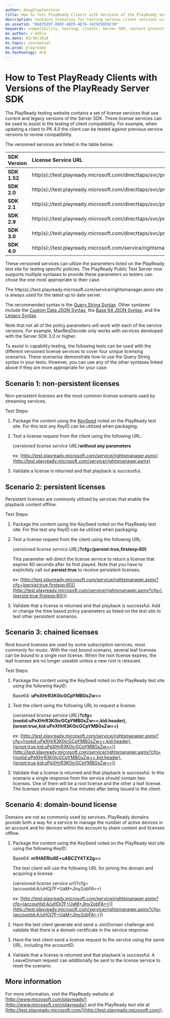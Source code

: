 ```yaml
---
author: dougklopfenstein
title: How to Test PlayReady Clients with Versions of the PlayReady Server SDK
description: Contains scenarios for testing various client versions with various server versions.
ms.assetid: "8607D297-DD0F-4EE5-AE74-342935DE9C39"
keywords: compatibility, testing, clients, Server SDK, content protection
ms.author: v-doklo
ms.date: 03/30/2018
ms.topic: conceptual
ms.prod: playready
ms.technology: drm
---
```

 

# How to Test PlayReady Clients with Versions of the PlayReady Server SDK 

The PlayReady testing website contains a set of license services that use current and legacy versions of the Server SDK. These license services can be used to assist in the testing of client compatibility. For example, when updating a client to PK 4.0 the client can be tested against previous service versions to review compatibility.  

The versioned services are listed in the table below.  

| **SDK Version**  | **License Service URL**  | 
|:--|:--|
| **SDK 1.52**  | http(s)://test.playready.microsoft.com/directtaps/svc/pr152/rightsmanager.asmx  | 
| **SDK 2.0**  | http(s)://test.playready.microsoft.com/directtaps/svc/pr20/rightsmanager.asmx  | 
| **SDK 2.1**  | http(s)://test.playready.microsoft.com/directtaps/svc/pr21/rightsmanager.asmx  | 
| **SDK 2.9**  | http(s)://test.playready.microsoft.com/directtaps/svc/pr29/rightsmanager.asmx  | 
| **SDK 3.0**  | http(s)://test.playready.microsoft.com/directtaps/svc/pr30/rightsmanager.asmx  | 
| **SDK 4.0**  | http(s)://test.playready.microsoft.com/service/rightsmanager.asmx  |
 

These versioned services can utilize the parameters listed on the PlayReady test site for testing specific policies. The PlayReady Public Test Server now supports multiple syntaxes to provide these parameters so testers can chose the one most appropriate to their case.

The http(s)://test.playready.microsoft.com/service/rightsmanager.asmx site is always used for the latest up to date server.

The recommended syntax is the [Query String Syntax](http://test.playready.microsoft.com/Server/ServiceQueryStringSyntax). Other syntaxes include the [Custom Data JSON Syntax](http://test.playready.microsoft.com/Server/ServiceCustomDataJSONSyntax), the [Base 64 JSON Syntax](http://test.playready.microsoft.com/Server/ServiceBase64JSONSyntax), and the [Legacy Syntax](http://test.playready.microsoft.com/Server/ServiceLegacySyntax).

Note that not all of the policy parameters will work with each of the service versions. For example, MaxResDecode only works with services developed with the Server SDK 3.0 or higher.  

To assist in capability testing, the following tests can be used with the different versioned license services to cover four unique licensing scenarios. These scenarios demonstrate how to use the Query String syntax in your tests. However, you can use any of the other syntaxes linked above if they are more appropriate for your case.  


## Scenario 1: non-persistent licenses 

Non-persistent licenses are the most common license scenario used by streaming services.  

Test Steps: 

1. Package the content using the [KeySeed](https://test.playready.microsoft.com/Server/Service) noted on the PlayReady test site. For this test any KeyID can be utilized when packaging.  

1. Test a license request from the client using the following URL: 

   {*versioned license service URL*}**without any parameters** 

    ex: [http://test.playready.microsoft.com/service/rightsmanager.asmx](http://test.playready.microsoft.com/service/rightsmanager.asmx) 

1. Validate a license is returned and that playback is successful. 


## Scenario 2: persistent licenses 

Persistent licenses are commonly utilized by services that enable the playback content offline.  

Test Steps: 

1. Package the content using the KeySeed noted on the PlayReady test site. For this test any KeyID can be utilized when packaging.  

1. Test a license request from the client using the following URL: 

   {*versioned license service URL*}**?cfg=(persist:true,firstexp:60)** 

   This parameter will direct the license service to return a license that expires 60 seconds after its first played. Note that you have to explicitely call out **persist:true** to receive persistent licenses.

   ex: [http://test.playready.microsoft.com/service/rightsmanager.asmx?cfg=(persist:true,firstexp:60)](http://test.playready.microsoft.com/service/rightsmanager.asmx?cfg=\(persist:true,firstexp:60\)) 

1. Validate that a license is returned and that playback is successful. Add or change the time based policy parameters as listed on the test site to test other persistent scenarios.  


## Scenario 3: chained licenses 

Root bound licenses are used by some subscription services, most commonly for music. With the root bound scenario, several leaf licenses can be bound to a single root license. When the root license expires, the leaf licenses are no longer useable unless a new root is reissued. 

Test Steps: 

1. Package the content using the KeySeed noted on the PlayReady test site using the following KeyID:  

   Base64: **uPeXHrR3K0icGCpYMBGsZw==**  

1. Test the client using the following URL to request a license: 

   {*versioned license service URL*}**?cfg=(rootid:uPeXHrR3K0icGCpYMBGsZw==,kid:header),(isroot:true,kid:uPeXHrR3K0icGCpYMBGsZw==)** 
   
   ex: [http://test.playready.microsoft.com/service/rightsmanager.asmx?cfg=(rootid:uPeXHrR3K0icGCpYMBGsZw==,kid:header),(isroot:true,kid:uPeXHrR3K0icGCpYMBGsZw==)](http://test.playready.microsoft.com/service/rightsmanager.asmx?cfg=(rootid:uPeXHrR3K0icGCpYMBGsZw==,kid:header),(isroot:true,kid:uPeXHrR3K0icGCpYMBGsZw==)) 

1. Validate that a license is returned and that playback is successful. In this scenario a single response from the service should contain two licenses. One of them will be a root license and the other a leaf license. The licenses should expire five minutes after being issued to the client. 


## Scenario 4: domain-bound license 

Domains are not as commonly used by services. PlayReady domains provide both a way for a service to manage the number of active devices in an account and for devices within the account to share content and licenses offline. 

1. Package the content using the KeySeed noted on the PlayReady test site using the following KeyID:  

   Base64: **m1HAERIu8E+uABCZY4TX2g==** 

   The test client will use the following URL for joining the domain and acquiring a license: 

   {*versioned license service url*}?cfg=(accountid:A/uHOj7F+UaM+Jlny2obFA==) 

   ex: [http://test.playready.microsoft.com/service/rightsmanager.asmx?cfg=(accountid:A/uHOj7F+UaM+Jlny2obFA==)](http://test.playready.microsoft.com/service/rightsmanager.asmx?cfg=(accountid:A/uHOj7F+UaM+Jlny2obFA==))

1. Have the test client generate and send a JoinDomain challenge and validate that there is a domain certificate in the service response.  

1. Have the test client send a license request to the service using the same URL, including the accountID. 

1. Validate that a license is returned and that playback is successful. A LeaveDomain request can additionally be sent to the license service to reset the scenario. 


## More information 

For more information, visit the PlayReady website at [http://www.microsoft.com/playready/](http://www.microsoft.com/playready/) and  the PlayReady test site at [http://test.playready.microsoft.com/](http://test.playready.microsoft.com/). 

